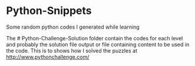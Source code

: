 # Python-Snippets
Some random python codes I generated while learning



The # Python-Challenge-Solution folder contain the codes for each level and probably the solution file output or file containing content to be used in the code. This is to shows how I solved the puzzles at http://www.pythonchallenge.com/
